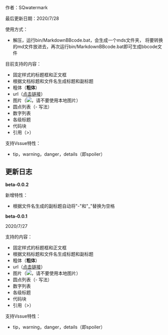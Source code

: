 作者：SQwatermark

最后更新日期：2020/7/28

使用方式：
- 解压，运行bin/MarkdownBBcode.bat，会生成一个mds文件夹，
将要转换的md文件放进去，再次运行bin/MarkdownBBcode.bat即可生成bbcode文件

目前支持的内容：
- 固定样式的标题框和正文框
- 根据文档标题和文件名生成标题和副标题
- 粗体（**粗体**）
- url（[点击链接](https://www.example.com)）
- 图片（![](https://www.example.com/pic.png)，请不要使用本地图片）
- 圆点列表（- 写法）
- 数字列表
- 各级标题
- 代码块
- 引用（>）
	

支持Vssue特性：
- tip，warning，danger，details（即spoiler）

## 更新日志

**beta-0.0.2**

新增特性：
- 根据文件名生成的副标题自动将"-"和"_"替换为空格

**beta-0.0.1**

2020/7/27

支持的内容：
- 固定样式的标题框和正文框
- 根据文档标题和文件名生成标题和副标题
- 粗体（**粗体**）
- url（[点击链接](https://www.example.com)）
- 图片（![](https://www.example.com/pic.png)，请不要使用本地图片）
- 圆点列表（- 写法）
- 数字列表
- 各级标题
- 代码块
- 引用（>）
	

支持Vssue特性：
- tip，warning，danger，details（即spoiler）